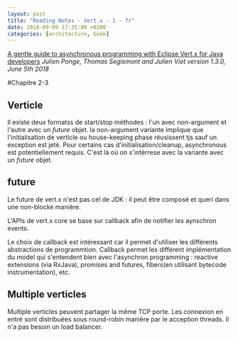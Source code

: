 ```yaml
---
layout: post
title: "Reading Notes - Vert.x - 1 - fr"
date: 2018-09-09 17:35:00 +0200
categories: [architecture, book]
---
```

[A gentle guide to asynchronous programming with Eclipse Vert.x for Java developers](https://vertx.io/docs/guide-for-java-devs/guide-for-java-devs.pdf)
_Julien Ponge, Thomas Segismont and Julien Viet
version 1.3.0, June 5th 2018_

#Chapitre 2-3

## Verticle

Il existe deux formatss de start/stop méthodes : l'un avec non-argument et l'autre avec un _future_ objet. la non-argument variante implique que l'initialisation de verticle ou house-keeping phase réusissent tjs sauf un exception est jeté. Pour certains cas d'initialisation/cleanup, asynchronous est potentiellement requis. C'est là où on s'intérrese avec la variante avec un _future_ objet.

## future

Le future de vert.x n'est pas cel de JDK : il peut être composé et queri dans une non-blocké manière.

L'APIs de vert.x core se base sur callback afin de notifier les aynschron events.

Le choix de callback est intéressant car il permet d'utiliser les différents abstractions de programmtion. Callback permet les différent implémentation du model qui s'entendent bien avec l'asynchron programming : reactive extensions (via RxJava), promises and futures, fibers(en utilisant bytecode instrumentation), etc.

## Multiple verticles
Multiple verticles peuvent partager la même TCP porte. Les connexion en entré sont distribuées sous round-robin manière par le acception threads. Il n'a pas besoin un load balancer.
